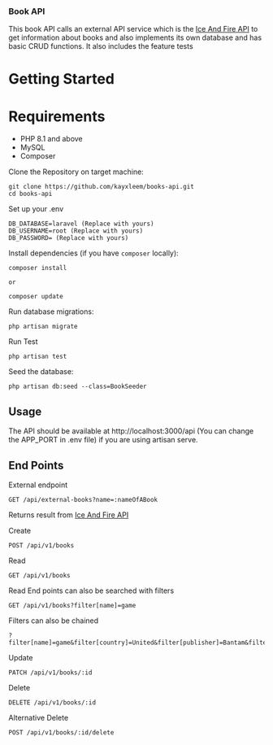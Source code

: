 ### Book API

This book API calls an external API service which is the [Ice And Fire API](https://www.anapioficeandfire.com/api/books) to get information about books and also implements its own database and has basic
CRUD functions.
It also includes the feature tests

# Getting Started

# Requirements
  - PHP 8.1 and above
  - MySQL
  - Composer

Clone the Repository on target machine:


    git clone https://github.com/kayxleem/books-api.git
    cd books-api

Set up your .env

    DB_DATABASE=laravel (Replace with yours)
    DB_USERNAME=root (Replace with yours)
    DB_PASSWORD= (Replace with yours)


Install dependencies (if you have `composer` locally):

    composer install

    or 

    composer update

Run database migrations:

    php artisan migrate

Run Test

    php artisan test

Seed the database:

    php artisan db:seed --class=BookSeeder

## Usage

The API should be available at http://localhost:3000/api (You can change the APP_PORT in .env file) if you are using artisan serve.

## End Points

External endpoint

    GET /api/external-books?name=:nameOfABook

Returns result from [Ice And Fire API](https://www.anapioficeandfire.com/api/books)

Create

    POST /api/v1/books

Read

    GET /api/v1/books

Read End points can also be searched with filters

    GET /api/v1/books?filter[name]=game

Filters can also be chained

    ?filter[name]=game&filter[country]=United&filter[publisher]=Bantam&filter[release_date]=1996


Update

    PATCH /api/v1/books/:id

Delete

    DELETE /api/v1/books/:id

Alternative Delete

    POST /api/v1/books/:id/delete




